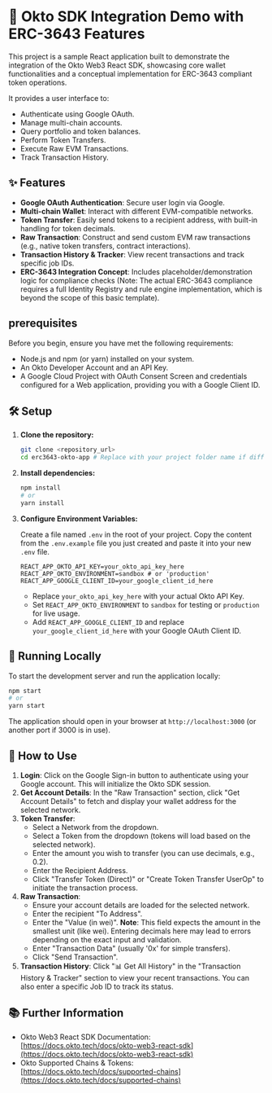 # 🚀 Okto SDK Integration Demo with ERC-3643 Features

This project is a sample React application built to demonstrate the integration of the Okto Web3 React SDK, showcasing core wallet functionalities and a conceptual implementation for ERC-3643 compliant token operations.

It provides a user interface to:
- Authenticate using Google OAuth.
- Manage multi-chain accounts.
- Query portfolio and token balances.
- Perform Token Transfers.
- Execute Raw EVM Transactions.
- Track Transaction History.

## ✨ Features

*   **Google OAuth Authentication**: Secure user login via Google.
*   **Multi-chain Wallet**: Interact with different EVM-compatible networks.
*   **Token Transfer**: Easily send tokens to a recipient address, with built-in handling for token decimals.
*   **Raw Transaction**: Construct and send custom EVM raw transactions (e.g., native token transfers, contract interactions).
*   **Transaction History & Tracker**: View recent transactions and track specific job IDs.
*   **ERC-3643 Integration Concept**: Includes placeholder/demonstration logic for compliance checks (Note: The actual ERC-3643 compliance requires a full Identity Registry and rule engine implementation, which is beyond the scope of this basic template).

##  prerequisites

Before you begin, ensure you have met the following requirements:

*   Node.js and npm (or yarn) installed on your system.
*   An Okto Developer Account and an API Key.
*   A Google Cloud Project with OAuth Consent Screen and credentials configured for a Web application, providing you with a Google Client ID.

## 🛠️ Setup

1.  **Clone the repository:**

    ```bash
    git clone <repository_url>
    cd erc3643-okto-app # Replace with your project folder name if different
    ```

2.  **Install dependencies:**

    ```bash
    npm install
    # or
    yarn install
    ```

3.  **Configure Environment Variables:**

    Create a file named `.env` in the root of your project. Copy the content from the `.env.example` file you just created and paste it into your new `.env` file.

    ```env
    REACT_APP_OKTO_API_KEY=your_okto_api_key_here
    REACT_APP_OKTO_ENVIRONMENT=sandbox # or 'production'
    REACT_APP_GOOGLE_CLIENT_ID=your_google_client_id_here
    ```

    *   Replace `your_okto_api_key_here` with your actual Okto API Key.
    *   Set `REACT_APP_OKTO_ENVIRONMENT` to `sandbox` for testing or `production` for live usage.
    *   Add `REACT_APP_GOOGLE_CLIENT_ID` and replace `your_google_client_id_here` with your Google OAuth Client ID.

## 🏃 Running Locally

To start the development server and run the application locally:

```bash
npm start
# or
yarn start
```

The application should open in your browser at `http://localhost:3000` (or another port if 3000 is in use).

## 📝 How to Use

1.  **Login**: Click on the Google Sign-in button to authenticate using your Google account. This will initialize the Okto SDK session.
2.  **Get Account Details**: In the "Raw Transaction" section, click "Get Account Details" to fetch and display your wallet address for the selected network.
3.  **Token Transfer**:
    *   Select a Network from the dropdown.
    *   Select a Token from the dropdown (tokens will load based on the selected network).
    *   Enter the amount you wish to transfer (you can use decimals, e.g., 0.2).
    *   Enter the Recipient Address.
    *   Click "Transfer Token (Direct)" or "Create Token Transfer UserOp" to initiate the transaction process.
4.  **Raw Transaction**:
    *   Ensure your account details are loaded for the selected network.
    *   Enter the recipient "To Address".
    *   Enter the "Value (in wei)". **Note**: This field expects the amount in the smallest unit (like wei). Entering decimals here may lead to errors depending on the exact input and validation.
    *   Enter "Transaction Data" (usually '0x' for simple transfers).
    *   Click "Send Transaction".
5.  **Transaction History**: Click "📊 Get All History" in the "Transaction History & Tracker" section to view your recent transactions. You can also enter a specific Job ID to track its status.

## 📚 Further Information

*   Okto Web3 React SDK Documentation: [https://docs.okto.tech/docs/okto-web3-react-sdk](https://docs.okto.tech/docs/okto-web3-react-sdk)
*   Okto Supported Chains & Tokens: [https://docs.okto.tech/docs/supported-chains](https://docs.okto.tech/docs/supported-chains)
